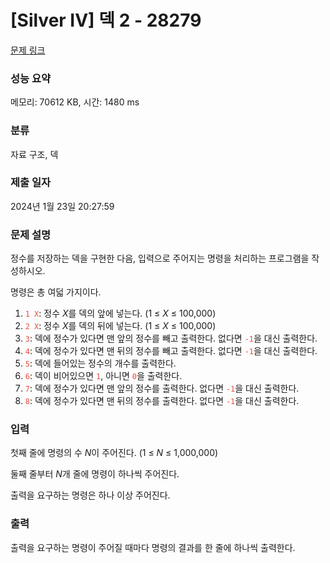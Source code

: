 # [Silver IV] 덱 2 - 28279 

[문제 링크](https://www.acmicpc.net/problem/28279) 

### 성능 요약

메모리: 70612 KB, 시간: 1480 ms

### 분류

자료 구조, 덱

### 제출 일자

2024년 1월 23일 20:27:59

### 문제 설명

<p>정수를 저장하는 덱을 구현한 다음, 입력으로 주어지는 명령을 처리하는 프로그램을 작성하시오.</p>

<p>명령은 총 여덟 가지이다.</p>

<ol>
	<li><span style="color: rgb(231, 76, 60); --darkreader-inline-color: #e95849;" data-darkreader-inline-color=""><code>1 X</code></span>: 정수 <var>X</var>를 덱의 앞에 넣는다. (1 ≤ <var>X</var> ≤ 100,000)</li>
	<li><span style="color: rgb(231, 76, 60); --darkreader-inline-color: #e95849;" data-darkreader-inline-color=""><code>2 X</code></span>: 정수 <var>X</var>를 덱의 뒤에 넣는다. (1 ≤ <var>X</var> ≤ 100,000)</li>
	<li><span style="color: rgb(231, 76, 60); --darkreader-inline-color: #e95849;" data-darkreader-inline-color=""><code>3</code></span>: 덱에 정수가 있다면 맨 앞의 정수를 빼고 출력한다. 없다면 <span style="color: rgb(231, 76, 60); --darkreader-inline-color: #e95849;" data-darkreader-inline-color=""><code>-1</code></span>을 대신 출력한다.</li>
	<li><span style="color: rgb(231, 76, 60); --darkreader-inline-color: #e95849;" data-darkreader-inline-color=""><code>4</code></span>: 덱에 정수가 있다면 맨 뒤의 정수를 빼고 출력한다. 없다면 <span style="color: rgb(231, 76, 60); --darkreader-inline-color: #e95849;" data-darkreader-inline-color=""><code>-1</code></span>을 대신 출력한다.</li>
	<li><span style="color: rgb(231, 76, 60); --darkreader-inline-color: #e95849;" data-darkreader-inline-color=""><code>5</code></span>: 덱에 들어있는 정수의 개수를 출력한다.</li>
	<li><span style="color: rgb(231, 76, 60); --darkreader-inline-color: #e95849;" data-darkreader-inline-color=""><code>6</code></span>: 덱이 비어있으면 <span style="color: rgb(231, 76, 60); --darkreader-inline-color: #e95849;" data-darkreader-inline-color=""><code>1</code></span>, 아니면 <span style="color: rgb(231, 76, 60); --darkreader-inline-color: #e95849;" data-darkreader-inline-color=""><code>0</code></span>을 출력한다.</li>
	<li><span style="color: rgb(231, 76, 60); --darkreader-inline-color: #e95849;" data-darkreader-inline-color=""><code>7</code></span>: 덱에 정수가 있다면 맨 앞의 정수를 출력한다. 없다면 <span style="color: rgb(231, 76, 60); --darkreader-inline-color: #e95849;" data-darkreader-inline-color=""><code>-1</code></span>을 대신 출력한다.</li>
	<li><span style="color: rgb(231, 76, 60); --darkreader-inline-color: #e95849;" data-darkreader-inline-color=""><code>8</code></span>: 덱에 정수가 있다면 맨 뒤의 정수를 출력한다. 없다면 <span style="color: rgb(231, 76, 60); --darkreader-inline-color: #e95849;" data-darkreader-inline-color=""><code>-1</code></span>을 대신 출력한다.</li>
</ol>

### 입력 

 <p>첫째 줄에 명령의 수 <var>N</var>이 주어진다. (1 ≤ <var>N</var> ≤ 1,000,000)</p>

<p>둘째 줄부터 <var>N</var>개 줄에 명령이 하나씩 주어진다.</p>

<p>출력을 요구하는 명령은 하나 이상 주어진다.</p>

### 출력 

 <p>출력을 요구하는 명령이 주어질 때마다 명령의 결과를 한 줄에 하나씩 출력한다.</p>

